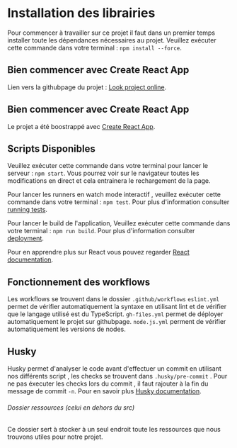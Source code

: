 # Installation des librairies

Pour commencer à travailler sur ce projet il faut dans un premier temps installer toute les dépendances nécessaires au projet.
Veuillez exécuter cette commande dans votre terminal : `npm install --force`.

## Bien commencer avec Create React App

Lien vers la githubpage du projet : [Look project online](https://anthoninhelias.github.io/qcmreactjs/).

## Bien commencer avec Create React App

Le projet a été boostrappé avec  [Create React App](https://github.com/facebook/create-react-app).

## Scripts Disponibles

Veuillez exécuter cette commande dans votre terminal pour lancer le serveur : `npm start`.
Vous pourrez  voir sur le navigateur toutes les modifications en direct et cela entrainera le rechargement de la page.

Pour lancer les runners en watch mode interactif , veuillez exécuter cette commande dans votre terminal : `npm test`.
Pour plus d'information consulter [running tests](https://facebook.github.io/create-react-app/docs/running-tests).

Pour lancer le build de l'application, Veuillez exécuter cette commande dans votre terminal : `npm run build`.
Pour plus d'information consulter [deployment](https://facebook.github.io/create-react-app/docs/deployment).

Pour en apprendre plus sur React vous pouvez regarder [React documentation](https://reactjs.org/).

## Fonctionnement des workflows

Les workflows se trouvent dans le dossier `.github/workflows`
`eslint.yml` permet de  vérifier automatiquement la syntaxe en utilisant lint et de vérifier que le langage utilisé est du TypeScript.
`gh-files.yml` permet de déployer automatiquement le projet sur githubpage.
`node.js.yml` perment de vérifier automatiquement les versions de nodes.

## Husky

Husky permet d'analyser le code avant d'effectuer un commit en utilisant nos différents script , les checks se trouvent dans `.husky/pre-commit` .
Pour ne pas éxecuter les checks lors du commit , il faut rajouter à la fin du message de commit `-n`.
Pour en savoir plus [Husky documentation](https://typicode.github.io/husky/).

###### Dossier ressources (celui en dehors du src)

Ce dossier sert à stocker à un seul endroit toute les ressources que nous trouvons utiles pour notre projet. 
